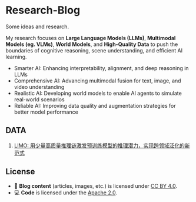 # Research-Blog
Some ideas and research.

My research focuses on **Large Language Models (LLMs)**, **Multimodal Models (eg. VLMs)**, **World Models**, and **High-Quality Data** to push the boundaries of cognitive reasoning, scene understanding, and efficient AI learning.
- Smarter AI: Enhancing interpretability, alignment, and deep reasoning in LLMs
- Comprehensive AI: Advancing multimodal fusion for text, image, and video understanding
- Realistic AI: Developing world models to enable AI agents to simulate real-world scenarios
- Reliable AI: Improving data quality and augmentation strategies for better model performance

## DATA

1. [LIMO: 用少量高质量推理链激发预训练模型的推理潜力，实现跨领域泛化的新范式](https://github.com/sfsun67/Research-Blog/blob/main/LIMO%20用少量高质量推理链激发预训练模型的推理潜力，实现跨领域泛化的新范式.md)








## License

- 📜 **Blog content** (articles, images, etc.) is licensed under 
  [CC BY 4.0](https://creativecommons.org/licenses/by/4.0/).
- 💻 **Code** is licensed under the [Apache 2.0](LICENSE).
